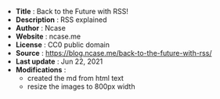 - **Title** : Back to the Future with RSS!
- **Description** : RSS explained
- **Author** : Ncase
- **Website** : ncase.me
- **License** : CC0 public domain
- **Source** : https://blog.ncase.me/back-to-the-future-with-rss/
- **Last update** : Jun 22, 2021
- **Modifications** : 
  - created the md from html text
  - resize the images to 800px width
